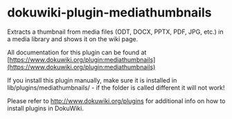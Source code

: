 # dokuwiki-plugin-mediathumbnails
Extracts a thumbnail from media files (ODT, DOCX, PPTX, PDF, JPG, etc.) in a media library and shows it on the wiki page.

All documentation for this plugin can be found at
[https://www.dokuwiki.org/plugin:mediathumbnails](https://www.dokuwiki.org/plugin:mediathumbnails)

If you install this plugin manually, make sure it is installed in
lib/plugins/mediathumbnails/ - if the folder is called different it
will not work!

Please refer to http://www.dokuwiki.org/plugins for additional info
on how to install plugins in DokuWiki.